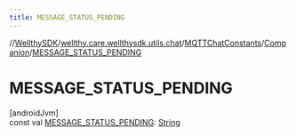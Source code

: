 ```yaml
---
title: MESSAGE_STATUS_PENDING
---
```

//[WellthySDK](../../../../index.html)/[wellthy.care.wellthysdk.utils.chat](../../index.html)/[MQTTChatConstants](../index.html)/[Companion](index.html)/[MESSAGE_STATUS_PENDING](-m-e-s-s-a-g-e_-s-t-a-t-u-s_-p-e-n-d-i-n-g.html)



# MESSAGE_STATUS_PENDING



[androidJvm]\
const val [MESSAGE_STATUS_PENDING](-m-e-s-s-a-g-e_-s-t-a-t-u-s_-p-e-n-d-i-n-g.html): [String](https://kotlinlang.org/api/latest/jvm/stdlib/kotlin/-string/index.html)




